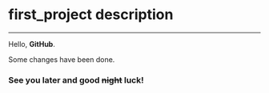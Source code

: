 # first_project description
-------
Hello, **GitHub**.

Some changes have been done.

### See you later and good ~~night~~ luck!
